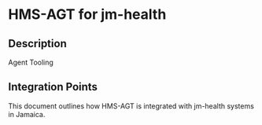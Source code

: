 # HMS-AGT for jm-health

## Description

Agent Tooling

## Integration Points

This document outlines how HMS-AGT is integrated with jm-health systems in Jamaica.
